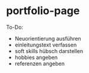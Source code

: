 # portfolio-page

To-Do:
* Neuorientierung ausführen
* einleitungstext verfassen
* soft skills hübsch darstellen
* hobbies angeben
* referenzen angeben